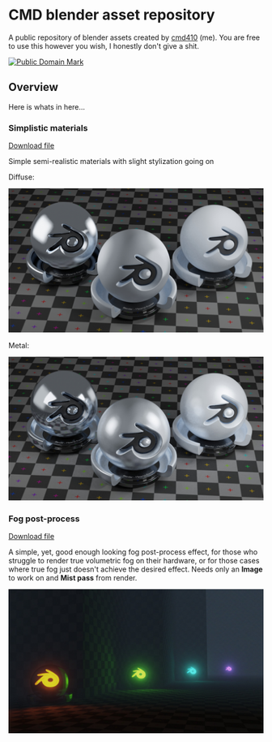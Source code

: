 # CMD blender asset repository

A public repository of blender assets created by [cmd410](https://github.com/cmd410) (me). You are free to use this however you wish, I honestly don't give a shit.

<p xmlns:dct="http://purl.org/dc/terms/">
<a rel="license" href="http://creativecommons.org/publicdomain/mark/1.0/">
<img src="https://licensebuttons.net/p/mark/1.0/88x31.png"
     style="border-style: none;" alt="Public Domain Mark" />
</a>

## Overview

Here is whats in here...

### Simplistic materials

[Download file](https://github.com/cmd410/cmd-bar/blob/master/simplistic-materials.blend?raw=true)

Simple semi-realistic materials with slight stylization going on

Diffuse:

![](./img/simplistic-materials-diffuse.jpg)

Metal:

![](./img/simplistic-materials-metal.jpg)

### Fog post-process

[Download file](https://github.com/cmd410/cmd-bar/blob/master/fog-post-process.blend?raw=true)

A simple, yet, good enough looking fog post-process effect, for those who struggle to render true volumetric fog on their hardware, or for those cases where true fog just doesn't achieve the desired effect. Needs only an **Image** to work on and **Mist pass** from render.

![](./img/fog-post-process.jpg)
